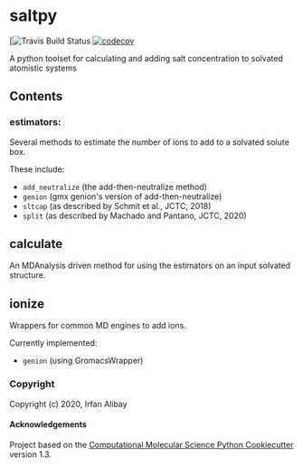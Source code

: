 saltpy
==============================
[//]: # (Badges)
[![Travis Build Status](https://github.com/IAlibay/saltpy/actions/workflows/ci.yaml/badge.svg)
[![codecov](https://codecov.io/gh/IAlibay/saltpy/branch/main/graph/badge.svg)](https://codecov.io/gh/IAlibay/saltpy/branch/main)


A python toolset for calculating and adding salt concentration to solvated atomistic systems

## Contents

### estimators:
Several methods to estimate the number of ions to add to a solvated solute box.

These include:
- `add_neutralize` (the add-then-neutralize method)
- `genion` (gmx genion's version of add-then-neutralize)
- `sltcap` (as described by Schmit et al., JCTC, 2018)
- `split` (as described by Machado and Pantano, JCTC, 2020)

## calculate
An MDAnalysis driven method for using the estimators on an input solvated structure.

## ionize
Wrappers for common MD engines to add ions.

Currently implemented:
- `genion` (using GromacsWrapper)

### Copyright

Copyright (c) 2020, Irfan Alibay


#### Acknowledgements
 
Project based on the 
[Computational Molecular Science Python Cookiecutter](https://github.com/molssi/cookiecutter-cms) version 1.3.
